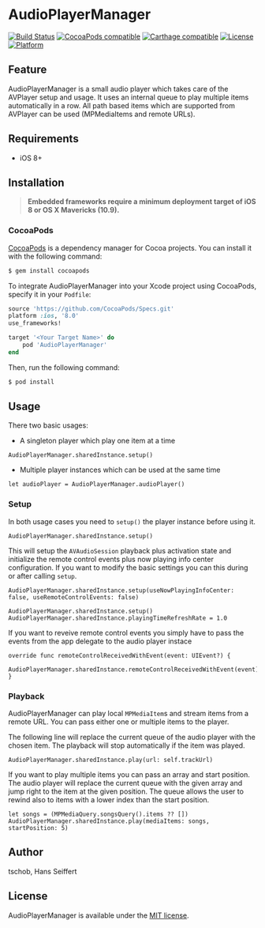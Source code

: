 # AudioPlayerManager

[![Build Status](https://travis-ci.org/tschob/AudioPlayerManager.svg?branch=master)](https://travis-ci.org/tschob/AudioPlayerManager)
[![CocoaPods compatible](https://img.shields.io/cocoapods/v/AudioPlayerManager.svg?style=flat)](http://cocoadocs.org/docsets/AudioPlayerManager)
[![Carthage compatible](https://img.shields.io/badge/Carthage-compatible-4BC51D.svg?style=flat)](https://github.com/tschob/AudioPlayerManager)
[![License](https://img.shields.io/cocoapods/l/AudioPlayerManager.svg?style=flat)](http://cocoadocs.org/docsets/AudioPlayerManager)
[![Platform](https://img.shields.io/cocoapods/p/AudioPlayerManager.svg?style=flat)](http://cocoadocs.org/docsets/AudioPlayerManager)

## Feature

AudioPlayerManager is a small audio player which takes care of the AVPlayer setup and usage. It uses an internal queue to play multiple items automatically in a row. All path based items which are supported from AVPlayer can be used (MPMediaItems and remote URLs).

## Requirements
- iOS 8+

## Installation

> **Embedded frameworks require a minimum deployment target of iOS 8 or OS X Mavericks (10.9).**

### CocoaPods

[CocoaPods](http://cocoapods.org) is a dependency manager for Cocoa projects. You can install it with the following command:

```bash
$ gem install cocoapods
```

To integrate AudioPlayerManager into your Xcode project using CocoaPods, specify it in your `Podfile`:

```ruby
source 'https://github.com/CocoaPods/Specs.git'
platform :ios, '8.0'
use_frameworks!

target '<Your Target Name>' do
    pod 'AudioPlayerManager'
end
```

Then, run the following command:

```bash
$ pod install
```

## Usage

There two basic usages:
- A singleton player which play one item at a time
```
AudioPlayerManager.sharedInstance.setup()
```

- Multiple player instances which can be used at the same time
```
let audioPlayer = AudioPlayerManager.audioPlayer()
```

### Setup

In both usage cases you need to `setup()` the player instance before using it.

```
AudioPlayerManager.sharedInstance.setup()
```
This will setup the `AVAudioSession` playback plus activation state and initialize the remote control events plus now playing info center configuration. If you want to modify the basic settings you can this during or after calling `setup`.

```
AudioPlayerManager.sharedInstance.setup(useNowPlayingInfoCenter: false, useRemoteControlEvents: false)
```

```
AudioPlayerManager.sharedInstance.setup()
AudioPlayerManager.sharedInstance.playingTimeRefreshRate = 1.0
```

If you want to reveive remote control events you simply have to pass the events from the app delegate to the audio player instace

```
override func remoteControlReceivedWithEvent(event: UIEvent?) {
	AudioPlayerManager.sharedInstance.remoteControlReceivedWithEvent(event)
}
```

### Playback

AudioPlayerManager can play local `MPMediaItem`s and stream items from a remote URL. You can pass either one or multiple items to the player.

The following line will replace the current queue of the audio player with the chosen item. The playback will stop automatically if the item was played.
```
AudioPlayerManager.sharedInstance.play(url: self.trackUrl)
```

If you want to play multiple items you can pass an array and start position. The audio player will replace the current queue with the given array and jump right to the item at the given position. The queue allows the user to rewind also to items with a lower index than the start position.

```
let songs = (MPMediaQuery.songsQuery().items ?? [])
AudioPlayerManager.sharedInstance.play(mediaItems: songs, startPosition: 5)
```


## Author

tschob, Hans Seiffert

## License

AudioPlayerManager is available under the [MIT license](https://github.com/tschob/AudioPlayerManager/blob/master/LICENSE).